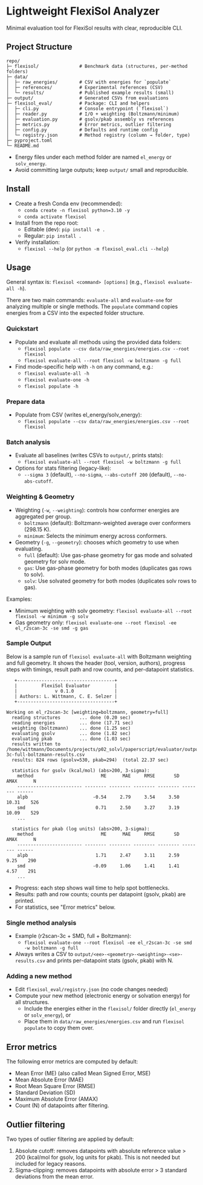 # Lightweight FlexiSol Analyzer

Minimal evaluation tool for FlexiSol results with clear, reproducible CLI.

## Project Structure

```
repo/
├─ flexisol/               # Benchmark data (structures, per-method folders)
├─ data/
│  ├─ raw_energies/        # CSV with energies for `populate`
│  ├─ references/          # Experimental references (CSV)
│  └─ results/             # Published example results (small)
├─ output/                 # Generated CSVs from evaluations
├─ flexisol_eval/          # Package: CLI and helpers
│  ├─ cli.py               # Console entrypoint (`flexisol`)
│  ├─ reader.py            # I/O + weighting (Boltzmann/minimum)
│  ├─ evaluation.py        # gsolv/pkab assembly vs references
│  ├─ metrics.py           # Error metrics, outlier filtering
│  ├─ config.py            # Defaults and runtime config
│  └─ registry.json        # Method registry (column → folder, type)
├─ pyproject.toml
└─ README.md
```

- Energy files under each method folder are named `el_energy` or `solv_energy`.
- Avoid committing large outputs; keep `output/` small and reproducible.

## Install
- Create a fresh Conda env (recommended):
  - `conda create -n flexisol python=3.10 -y`
  - `conda activate flexisol`
- Install from the repo root:
  - Editable (dev): `pip install -e .`
  - Regular: `pip install .`
- Verify installation:
  - `flexisol --help`  (or `python -m flexisol_eval.cli --help`)

## Usage
General syntax is: `flexisol <command> [options]` (e.g., `flexisol evaluate-all -h`).

There are two main commands: `evaluate-all` and `evaluate-one` for analyzing multiple or single methods. The `populate` command copies energies from a CSV into the expected folder structure.

### Quickstart
- Populate and evaluate all methods using the provided data folders:
  - `flexisol populate --csv data/raw_energies/energies.csv --root flexisol`
  - `flexisol evaluate-all --root flexisol -w boltzmann -g full`
- Find mode-specific help with `-h` on any command, e.g.:
  - `flexisol evaluate-all -h`
  - `flexisol evaluate-one -h`
  - `flexisol populate -h` 

### Prepare data
- Populate from CSV (writes el_energy/solv_energy):
  - `flexisol populate --csv data/raw_energies/energies.csv --root flexisol`

### Batch analysis
- Evaluate all baselines (writes CSVs to `output/`, prints stats):
  - `flexisol evaluate-all --root flexisol -w boltzmann -g full`
- Options for stats filtering (legacy-like):
  - `--sigma 3` (default), `--no-sigma`, `--abs-cutoff 200` (default), `--no-abs-cutoff`.

### Weighting & Geometry
- Weighting (`-w`, `--weighting`): controls how conformer energies are aggregated per group.
  - `boltzmann` (default): Boltzmann-weighted average over conformers (298.15 K).
  - `minimum`: Selects the minimum energy across conformers.
- Geometry (`-g`, `--geometry`): chooses which geometry to use when evaluating.
  - `full` (default): Use gas-phase geometry for gas mode and solvated geometry for solv mode.
  - `gas`: Use gas-phase geometry for both modes (duplicates gas rows to solv).
  - `solv`: Use solvated geometry for both modes (duplicates solv rows to gas).

Examples:
- Minimum weighting with solv geometry: `flexisol evaluate-all --root flexisol -w minimum -g solv`
- Gas geometry only: `flexisol evaluate-one --root flexisol -ee el_r2scan-3c -se smd -g gas`

### Sample Output
Below is a sample run of `flexisol evaluate-all` with Boltzmann weighting and full geometry. It shows the header (tool, version, authors), progress steps with timings, result path and row counts, and per-datapoint statistics.

```
   +------------------------------------+
   |         FlexiSol Evaluator         |
   |              v 0.1.0               |
   | Authors: L. Wittmann, C. E. Selzer |
   +------------------------------------+

Working on el_r2scan-3c [weighting=boltzmann, geometry=full]
  reading structures       ... done (0.20 sec)
  reading energies         ... done (17.71 sec)
  weighting (boltzmann)    ... done (1.25 sec)
  evaluating gsolv         ... done (1.82 sec)
  evaluating pkab          ... done (1.03 sec)
  results written to /home/wittmann/Documents/projects/p02_solvl/paperscript/evaluator/output/el_r2scan-3c-full-boltzmann-results.csv
  results: 824 rows (gsolv=530, pkab=294)  (total 22.37 sec)

  statistics for gsolv (kcal/mol) (abs>200, 3-sigma):
    method                         ME      MAE     RMSE       SD     AMAX      N
    ------------------------ -------- -------- -------- -------- -------- ------
    alpb                        -0.54     2.79     3.54     3.50    10.31    526
    smd                          0.71     2.50     3.27     3.19    10.09    529
    ...

  statistics for pkab (log units) (abs>200, 3-sigma):
    method                         ME      MAE     RMSE       SD     AMAX      N
    ------------------------ -------- -------- -------- -------- -------- ------
    alpb                         1.71     2.47     3.11     2.59     9.25    290
    smd                         -0.09     1.06     1.41     1.41     4.57    291
    ...
```

- Progress: each step shows wall time to help spot bottlenecks.
- Results: path and row counts; counts per datapoint (gsolv, pkab) are printed.
- For statistics, see "Error metrics" below.

### Single method analysis
- Example (r2scan-3c + SMD, full + Boltzmann):
  - `flexisol evaluate-one --root flexisol -ee el_r2scan-3c -se smd -w boltzmann -g full`
- Always writes a CSV to `output/<ee>-<geometry>-<weighting>-<se>-results.csv` and prints per-datapoint stats (gsolv, pkab) with N.

### Adding a new method
- Edit `flexisol_eval/registry.json` (no code changes needed)
- Compute your new method (electronic energy or solvation energy) for all structures.
  - Include the energies either in the `flexisol/` folder directly (`el_energy` or `solv_energy`), or
  - Place them in `data/raw_energies/energies.csv` and run `flexisol populate` to copy them over.

## Error metrics
The following error metrics are computed by default:
- Mean Error (ME) (also called Mean Signed Error, MSE)
- Mean Absolute Error (MAE)
- Root Mean Square Error (RMSE)
- Standard Deviation (SD) 
- Maximum Absolute Error (AMAX)
- Count (N) of datapoints after filtering.

## Outlier filtering
Two types of outlier filtering are applied by default:
1. Absolute cutoff: removes datapoints with absolute reference value > 200 (kcal/mol for gsolv, log units for pkab). This is not needed but included for legacy reasons.
2. Sigma-clipping: removes datapoints with absolute error > 3 standard deviations from the mean error.
